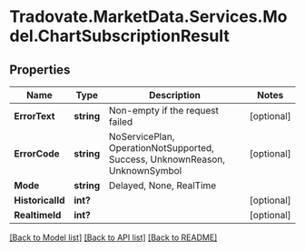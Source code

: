 # Tradovate.MarketData.Services.Model.ChartSubscriptionResult
## Properties

Name | Type | Description | Notes
------------ | ------------- | ------------- | -------------
**ErrorText** | **string** | Non-empty if the request failed | [optional] 
**ErrorCode** | **string** | NoServicePlan, OperationNotSupported, Success, UnknownReason, UnknownSymbol | [optional] 
**Mode** | **string** | Delayed, None, RealTime | 
**HistoricalId** | **int?** |  | [optional] 
**RealtimeId** | **int?** |  | [optional] 

[[Back to Model list]](../README.md#documentation-for-models) [[Back to API list]](../README.md#documentation-for-api-endpoints) [[Back to README]](../README.md)

